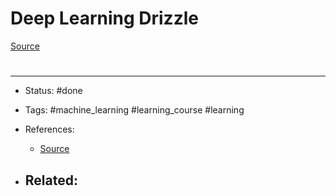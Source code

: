 # Deep Learning Drizzle
[Source](https://deep-learning-drizzle.github.io/)


# 

---
- Status: #done 

- Tags: #machine_learning #learning_course #learning

- References:
	- [Source](https://deep-learning-drizzle.github.io/)

- Related:
	- 
